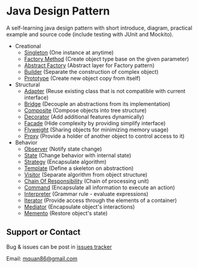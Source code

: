 # Java Design Pattern
A self-learning java design pattern with short introduce, diagram, practical example and source code (include testing with JUnit and Mockito).

* Creational
    * [Singleton](./wiki/Singleton.md) (One instance at anytime)
    * [Factory Method](./wiki/Factory-Method.md) (Create object type base on the given parameter)
    * [Abstract Factory](./wiki/Abstract-Factory.md) (Abstract layer for Factory pattern)
    * [Builder](./wiki/Builder.md) (Separate the construction of complex object)
    * [Prototype](./wiki/Prototype.md) (Create new object copy from itself)
* Structural
    * [Adapter](./wiki/Adapter.md) (Reuse existing class that is not compatible with current interface)
    * [Bridge](./wiki/Bridge.md) (Decouple an abstractions from its implementation)
    * [Composite](./wiki/Composite.md) (Compose objects into tree structure)
    * [Decorator](./wiki/Decorator.md) (Add additional features dynamically)
    * [Facade](./wiki/Facade.md) (Hide complexity by providing simplify interface)
    * [Flyweight](./wiki/Flyweight.md) (Sharing objects for minimizing memory usage)
    * [Proxy](./wiki/Proxy.md) (Provide a holder of another object to control access to it)
* Behavior
    * [Observer](./wiki/Observer.md) (Notify state change)
    * [State](./wiki/State.md) (Change behavior with internal state)
    * [Strategy](./wiki/Strategy.md) (Encapsulate algorithm)
    * [Template](./wiki/Template-Method.md) (Define a skeleton on abstraction)
    * [Visitor](./wiki/Visitor.md) (Separate algorithm from object structure)
    * [Chain Of Responsibility](./wiki/Chain-Of-Responsibility.md) (Chain of processing unit)
    * [Command](./wiki/Command.md) (Encapsulate all information to execute an action)
    * [Interpreter](./wiki/Interpreter.md) (Grammar rule - evaluate expressions)
    * [Iterator](./wiki/Iterator.md) (Provide access through the elements of a container)
    * [Mediator](./wiki/Mediator.md) (Encapsulate object's interactions)
    * [Memento](./wiki/Memento.md) (Restore object's state)

## Support or Contact
Bug & issues can be post in [issues tracker](https://github.com/mquan86/java-design-pattern/issues)

Email: mquan86@gmail.com